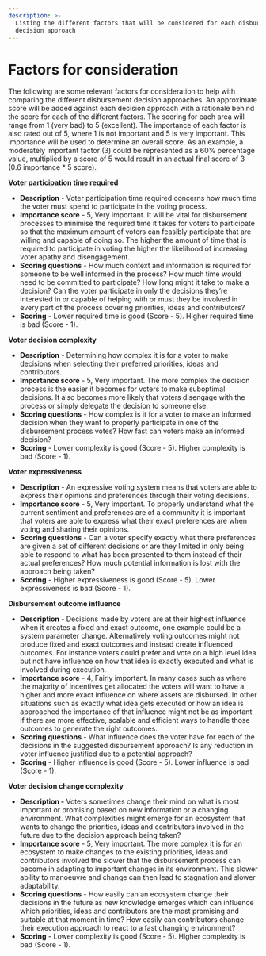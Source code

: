 ```yaml
---
description: >-
  Listing the different factors that will be considered for each disbursement
  decision approach
---
```


# Factors for consideration

The following are some relevant factors for consideration to help with comparing the different disbursement decision approaches. An approximate score will be added against each decision approach with a rationale behind the score for each of the different factors. The scoring for each area will range from 1 (very bad) to 5 (excellent). The importance of each factor is also rated out of 5, where 1 is not important and 5 is very important. This importance will be used to determine an overall score. As an example, a moderately important factor (3) could be represented as a 60% percentage value, multiplied by a score of 5 would result in an actual final score of 3 (0.6 importance \* 5 score).



**Voter participation time required**

* **Description** - Voter participation time required concerns how much time the voter must spend to participate in the voting process.
* **Importance score** - 5, Very important. It will be vital for disbursement processes to minimise the required time it takes for voters to participate so that the maximum amount of voters can feasibly participate that are willing and capable of doing so. The higher the amount of time that is required to participate in voting the higher the likelihood of increasing voter apathy and disengagement.
* **Scoring questions** - How much context and information is required for someone to be well informed in the process? How much time would need to be committed to participate? How long might it take to make a decision? Can the voter participate in only the decisions they’re interested in or capable of helping with or must they be involved in every part of the process covering priorities, ideas and contributors?
* **Scoring** - Lower required time is good (Score - 5). Higher required time is bad (Score - 1).



**Voter decision complexity**

* **Description** - Determining how complex it is for a voter to make decisions when selecting their preferred priorities, ideas and contributors.
* **Importance score** - 5, Very important. The more complex the decision process is the easier it becomes for voters to make suboptimal decisions. It also becomes more likely that voters disengage with the process or simply delegate the decision to someone else.
* **Scoring questions** - How complex is it for a voter to make an informed decision when they want to properly participate in one of the disbursement process votes? How fast can voters make an informed decision?
* **Scoring** - Lower complexity is good (Score - 5). Higher complexity is bad (Score - 1).



**Voter expressiveness**

* **Description** - An expressive voting system means that voters are able to express their opinions and preferences through their voting decisions.
* **Importance score** - 5, Very important. To properly understand what the current sentiment and preferences are of a community it is important that voters are able to express what their exact preferences are when voting and sharing their opinions.
* **Scoring questions** - Can a voter specify exactly what there preferences are given a set of different decisions or are they limited in only being able to respond to what has been presented to them instead of their actual preferences? How much potential information is lost with the approach being taken?
* **Scoring** - Higher expressiveness is good (Score - 5). Lower expressiveness is bad (Score - 1).



**Disbursement outcome influence**

* **Description** - Decisions made by voters are at their highest influence when it creates a fixed and exact outcome, one example could be a system parameter change. Alternatively voting outcomes might not produce fixed and exact outcomes and instead create influenced outcomes. For instance voters could prefer and vote on a high level idea but not have influence on how that idea is exactly executed and what is involved during execution.
* **Importance score** - 4, Fairly important. In many cases such as where the majority of incentives get allocated the voters will want to have a higher and more exact influence on where assets are disbursed. In other situations such as exactly what idea gets executed or how an idea is approached the importance of that influence might not be as important if there are more effective, scalable and efficient ways to handle those outcomes to generate the right outcomes.
* **Scoring questions** - What influence does the voter have for each of the decisions in the suggested disbursement approach? Is any reduction in voter influence justified due to a potential approach?
* **Scoring** - Higher influence is good (Score - 5). Lower influence is bad (Score - 1).



**Voter decision change complexity**

* **Description -** Voters sometimes change their mind on what is most important or promising based on new information or a changing environment. What complexities might emerge for an ecosystem that wants to change the priorities, ideas and contributors involved in the future due to the decision approach being taken?
* **Importance score** - 5, Very important. The more complex it is for an ecosystem to make changes to the existing priorities, ideas and contributors involved the slower that the disbursement process can become in adapting to important changes in its environment. This slower ability to manoeuvre and change can then lead to stagnation and slower adaptability.
* **Scoring questions** - How easily can an ecosystem change their decisions in the future as new knowledge emerges which can influence which priorities, ideas and contributors are the most promising and suitable at that moment in time? How easily can contributors change their execution approach to react to a fast changing environment?
* **Scoring** - Lower complexity is good (Score - 5). Higher complexity is bad (Score - 1).
